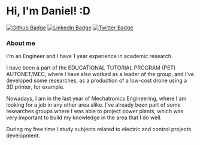 # Hi, I'm Daniel! :D

[![Github Badge](https://img.shields.io/badge/-Github-000?style=flat-square&logo=Github&logoColor=white&link=https://github.com/danielluizd)](https://github.com/danielluizd)
[![Linkedin Badge](https://img.shields.io/badge/-LinkedIn-blue?style=flat-square&logo=Linkedin&logoColor=white&link=https://www.linkedin.com/in/daniel-luiz-dourados/)](https://www.linkedin.com/in/daniel-luiz-dourados/)
[![Twitter Badge](https://img.shields.io/badge/-Twitter-1ca0f1?style=flat-square&labelColor=1ca0f1&logo=twitter&logoColor=white&link=https://twitter.com/DanLuizD)](https://twitter.com/DanLuizD)

### About me
I'm an Engineer and I have 1 year experience in academic research.

I have been a part of the EDUCATIONAL TUTORIAL PROGRAM (PET) AUTONET/MEC, where I have also worked as a leader of the group, and I've developed some researches, as a production of a low-cost drone using a 3D printer, for example.

Nowadays, I am in the last year of Mechatronics Engineering, where I am looking for a job in any other area alike. I've already been part of some researches groups where I was able to project power plants, which was very important to build my knowledge in the area that I do well.

During my free time I study subjects related to electric and control projects development.

